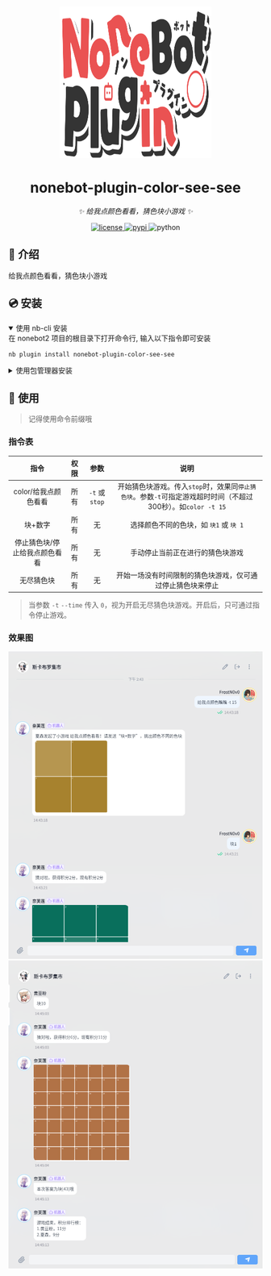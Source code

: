 <div align="center">
  <a href="https://v2.nonebot.dev/store"><img src="./docs/NoneBotPlugin.svg" width="300" height="300" alt="NoneBotPluginLogo"></a>
  <br>
</div>

<div align="center">

# nonebot-plugin-color-see-see

_✨ 给我点颜色看看，猜色块小游戏 ✨_


<a href="./LICENSE">
    <img src="https://img.shields.io/github/license/FrostN0v0/nonebot-plugin-color-see-see.svg" alt="license">
</a>
<a href="https://pypi.python.org/pypi/nonebot-plugin-color-see-see">
    <img src="https://img.shields.io/pypi/v/nonebot-plugin-color-see-see.svg" alt="pypi">
</a>
<img src="https://img.shields.io/badge/python-3.10+-blue.svg" alt="python">

</div>

## 📖 介绍

给我点颜色看看，猜色块小游戏

## 💿 安装

<details open>
<summary>使用 nb-cli 安装</summary>
在 nonebot2 项目的根目录下打开命令行, 输入以下指令即可安装

    nb plugin install nonebot-plugin-color-see-see

</details>

<details>
<summary>使用包管理器安装</summary>
在 nonebot2 项目的插件目录下, 打开命令行, 根据你使用的包管理器, 输入相应的安装命令

<details>
<summary>pip</summary>

    pip install nonebot-plugin-color-see-see
</details>
<details>
<summary>pdm</summary>

    pdm add nonebot-plugin-color-see-see
</details>
<details>
<summary>poetry</summary>

    poetry add nonebot-plugin-color-see-see
</details>
<details>
<summary>conda</summary>

    conda install nonebot-plugin-color-see-see
</details>

打开 nonebot2 项目根目录下的 `pyproject.toml` 文件, 在 `[tool.nonebot]` 部分追加写入

    plugins = ["nonebot_plugin_color_see_see"]

</details>


## 🎉 使用

> 记得使用命令前缀哦

### 指令表
| 指令 | 权限 | 参数 | 说明 |
|:-----:|:----:|:----:|:----:|
| color/给我点颜色看看 | 所有 | `-t` 或 `stop` | 开始猜色块游戏。传入`stop`时，效果同`停止猜色块`。参数`-t`可指定游戏超时时间（不超过300秒）。如`color -t 15` |
| 块+数字 | 所有 | 无 | 选择颜色不同的色块，如 `块1` 或 `块 1` |
| 停止猜色块/停止给我点颜色看看 | 所有 | 无 | 手动停止当前正在进行的猜色块游戏 |
| 无尽猜色块 | 所有 | 无 | 开始一场没有时间限制的猜色块游戏，仅可通过停止猜色块来停止 |

> 当参数 `-t` `--time` 传入 `0`，视为开启无尽猜色块游戏。开启后，只可通过指令停止游戏。

### 效果图
![示例图1](docs/example-1.png)
![示例图2](docs/example-2.png)